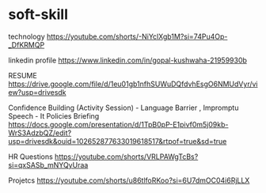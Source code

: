 # soft-skill

technology
https://youtube.com/shorts/-NiYclXgb1M?si=74Pu4Op-_DfKRMQP

linkedin profile
https://www.linkedin.com/in/gopal-kushwaha-21959930b

RESUME 
https://drive.google.com/file/d/1eu01gb1nfhSUWuDQfdvhEsgO6NMUdVyr/view?usp=drivesdk


Confidence Building (Activity Session) - Language Barrier , Impromptu Speech - It Policies Briefing
https://docs.google.com/presentation/d/1TpB0pP-E1pivf0m5j09kb-WrS3AdzbQZ/edit?usp=drivesdk&ouid=102652877633019618517&rtpof=true&sd=true

HR Questions
https://youtube.com/shorts/VRLPAWgTcBs?si=qxSASb_mNYQyUraa

Projetcs
https://youtube.com/shorts/u86tlfoRKoo?si=6U7dmOC04i6RjLLX



